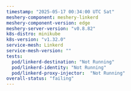 ```yaml
---
timestamp: "2025-05-17 00:34:00 UTC Sat"
meshery-component: meshery-linkerd
meshery-component-version: edge
meshery-server-version: "v0.8.82"
k8s-distro: minikube
k8s-version: "v1.32.0"
service-mesh: Linkerd
service-mesh-version: ""
tests:
  pod/linkerd-destination: "Not Running"
  pod/linkerd-identity: "Not Running"
  pod/linkerd-proxy-injector:  "Not Running"
overall-status: "failing"
---
```

